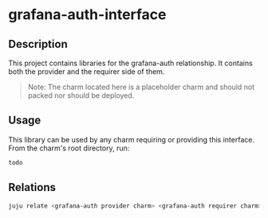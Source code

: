 # grafana-auth-interface

## Description

This project contains libraries for the grafana-auth relationship. It contains both the provider and the requirer side of them.

> Note: The charm located here is a placeholder charm and should not packed nor should be deployed.

## Usage

This library can be used by any charm requiring or providing this interface. From the charm's
root directory, run:

```bash
todo
```

## Relations

```bash
juju relate <grafana-auth provider charm> <grafana-auth requirer charm>
```
